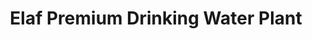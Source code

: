 ---
title: "Elaf Premium Drinking Water Plant"
url: /karachi/elaf-premium-drinking-water-plant/
shop: water
---